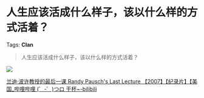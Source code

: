 # 人生应该活成什么样子，该以什么样的方式活着？

Tags: **Clan**

> 人生应该活成什么样子，该以什么样的方式活着？

![](https://pic2.zhimg.com/50/v2-b8d3a7e143c4d0aa79dce79de38f7a58_hd.jpg?source=1940ef5c)  


[兰迪·波许教授的最后一课 Randy Pausch's Last Lecture 【2007】【纪录片】【美国\_哔哩哔哩 (゜-゜)つロ 干杯~-bilibili](https://link.zhihu.com/?target=https%3A//m.bilibili.com/video/BV1ks411a7Xq%3Fp%3D1%26share_medium%3Diphone%26share_plat%3Dios%26share_source%3DCOPY%26share_tag%3Ds_i%26timestamp%3D1594998924%26unique_k%3DiKE8WR)

